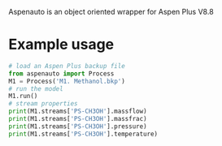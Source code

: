 Aspenauto is an object oriented wrapper for Aspen Plus V8.8



# Example usage
```python
# load an Aspen Plus backup file
from aspenauto import Process
M1 = Process('M1. Methanol.bkp')
# run the model
M1.run()
# stream properties
print(M1.streams['PS-CH3OH'].massflow)
print(M1.streams['PS-CH3OH'].massfrac)
print(M1.streams['PS-CH3OH'].pressure)
print(M1.streams['PS-CH3OH'].temperature)
```

